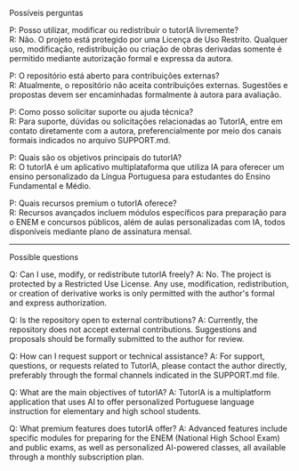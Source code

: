 Possíveis perguntas  

P: Posso utilizar, modificar ou redistribuir o tutorIA livremente?  
R: Não. O projeto está protegido por uma Licença de Uso Restrito. Qualquer uso, modificação, redistribuição ou criação de obras derivadas somente é permitido mediante autorização formal e expressa da autora.

P: O repositório está aberto para contribuições externas?  
R: Atualmente, o repositório não aceita contribuições externas. Sugestões e propostas devem ser encaminhadas formalmente à autora para avaliação.

P: Como posso solicitar suporte ou ajuda técnica?  
R: Para suporte, dúvidas ou solicitações relacionadas ao TutorIA, entre em contato diretamente com a autora, preferencialmente por meio dos canais formais indicados no arquivo SUPPORT.md.

P: Quais são os objetivos principais do tutorIA?  
R: O tutorIA é um aplicativo multiplataforma que utiliza IA para oferecer um ensino personalizado da Língua Portuguesa para estudantes do Ensino Fundamental e Médio.

P: Quais recursos premium o tutorIA oferece?  
R: Recursos avançados incluem módulos específicos para preparação para o ENEM e concursos públicos, além de aulas personalizadas com IA, todos disponíveis mediante plano de assinatura mensal.


---


Possible questions

Q: Can I use, modify, or redistribute tutorIA freely?
A: No. The project is protected by a Restricted Use License. Any use, modification, redistribution, or creation of derivative works is only permitted with the author's formal and express authorization.

Q: Is the repository open to external contributions?
A: Currently, the repository does not accept external contributions. Suggestions and proposals should be formally submitted to the author for review.

Q: How can I request support or technical assistance?
A: For support, questions, or requests related to TutorIA, please contact the author directly, preferably through the formal channels indicated in the SUPPORT.md file.

Q: What are the main objectives of tutorIA?
A: TutorIA is a multiplatform application that uses AI to offer personalized Portuguese language instruction for elementary and high school students.

Q: What premium features does tutorIA offer?
A: Advanced features include specific modules for preparing for the ENEM (National High School Exam) and public exams, as well as personalized AI-powered classes, all available through a monthly subscription plan.

